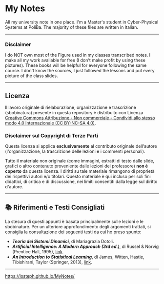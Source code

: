 # My Notes
All my university note in one place. I'm a Master's student in Cyber-Physical Systems at PoliBa. The majority of these files are written in Italian.

---
### Disclaimer
I do NOT own most of the Figure used in my classes transcribed notes. I make all my work available for free (I don't make profit by using these pictures). These books will be helpful for everyone following the same course. I don't know the sources, I just followed the lessons and put every picture of the class slides. 

---
## Licenza

Il lavoro originale di rielaborazione, organizzazione e trascrizione (sbobinatura) presente in questa repository è distribuito con Licenza
[Creative Commons Attribuzione - Non commerciale - Condividi allo stesso modo 4.0 Internazionale (CC BY-NC-SA 4.0)](http://creativecommons.org/licenses/by-nc-sa/4.0/).

### Disclaimer sul Copyright di Terze Parti

Questa licenza si applica **esclusivamente** al contributo originale dell'autore (l'organizzazione, la trascrizione delle lezioni e i commenti personali).

Tutto il materiale non originale (come immagini, estratti di testo dalle slide, grafici o altro contenuto proveniente dalle lezioni del professore) **non è coperto** da questa licenza. I diritti su tale materiale rimangono di proprietà dei rispettivi autori e/o titolari. Questo materiale è qui incluso per soli fini didattici, di critica e di discussione, nei limiti consentiti dalla legge sul diritto d'autore.

---
## 📚 Riferimenti e Testi Consigliati

La stesura di questi appunti è basata principalmente sulle lezioni e le sbobinature. Per un ulteriore approfondimento degli argomenti trattati, si consiglia la consultazione dei seguenti testi da cui ho preso spunto:

* ***Teoria dei Sistemi Dinamici***, di Mariagrazia Dotoli.
* ***Artificial Intelligence: A Modern Approach (3rd ed.)***, di Russel & Norvig (Prentice Hall, 1995), [link](https://people.engr.tamu.edu/guni/csce625/slides/AI.pdf).
* ***An Introduction to Statistical Learning***, di James, Witten, Hastie, Tibishirani, Taylor (Springer, 2013), [link](https://www.statlearning.com/).

---
https://losteph.github.io/MyNotes/
